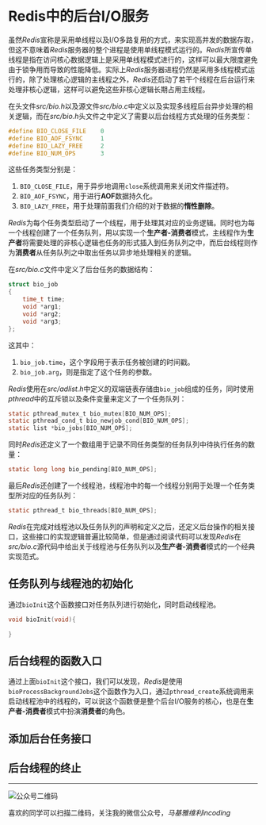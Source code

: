 # Redis中的后台I/O服务

虽然*Redis*宣称是采用单线程以及I/O多路复用的方式，来实现高并发的数据存取，但这不意味着*Redis*服务器的整个进程是使用单线程模式运行的。*Redis*所宣传单线程是指在访问核心数据逻辑上是采用单线程模式进行的，这样可以最大限度避免由于锁争用而导致的性能降低。实际上*Redis*服务器进程仍然是采用多线程模式运行的，除了处理核心逻辑的主线程之外，*Redis*还启动了若干个线程在后台运行来处理非核心逻辑，这样可以避免这些非核心逻辑长期占用主线程。

在头文件*src/bio.h*以及源文件*src/bio.c*中定义以及实现多线程后台异步处理的相关逻辑，而在*src/bio.h*头文件之中定义了需要以后台线程方式处理的任务类型：
```c
#define BIO_CLOSE_FILE    0
#define BIO_AOF_FSYNC     1
#define BIO_LAZY_FREE     2
#define BIO_NUM_OPS       3
```
这些任务类型分别是：
1. `BIO_CLOSE_FILE`，用于异步地调用`close`系统调用来关闭文件描述符。
2. `BIO_AOF_FSYNC`，用于进行**AOF**数据持久化。
3. `BIO_LAZY_FREE`，用于处理前面我们介绍的对于数据的**惰性删除**。

*Redis*为每个任务类型启动了一个线程，用于处理其对应的业务逻辑。同时也为每一个线程创建了一个任务队列，用以实现一个**生产者-消费者**模式，主线程作为**生产者**将需要处理的非核心逻辑也任务的形式插入到任务队列之中，而后台线程则作为**消费者**从任务队列之中取出任务以异步地处理相关的逻辑。

在*src/bio.c*文件中定义了后台任务的数据结构：
```c
struct bio_job
{
    time_t time;
    void *arg1;
    void *arg2;
    void *arg3;
};
```
这其中：
1. `bio_job.time`，这个字段用于表示任务被创建的时间戳。
2. `bio_job.arg`，则是指定了这个任务的参数。

*Redis*使用在*src/adlist.h*中定义的双端链表存储由`bio_job`组成的任务，同时使用*pthread*中的互斥锁以及条件变量来定义了一个任务队列：
```c
static pthread_mutex_t bio_mutex[BIO_NUM_OPS];
static pthread_cond_t bio_newjob_cond[BIO_NUM_OPS];
static list *bio_jobs[BIO_NUM_OPS];
```

同时*Redis*还定义了一个数组用于记录不同任务类型的任务队列中待执行任务的数量：
```c
static long long bio_pending[BIO_NUM_OPS];
```

最后*Redis*还创建了一个线程池，线程池中的每一个线程分别用于处理一个任务类型所对应的任务队列：
```c
static pthread_t bio_threads[BIO_NUM_OPS];
```



*Redis*在完成对线程池以及任务队列的声明和定义之后，还定义后台操作的相关接口，这些接口的实现逻辑普遍比较简单，但是通过阅读代码可以发现*Redis*在*src/bio.c*源代码中给出关于线程池与任务队列以及**生产者-消费者**模式的一个经典实现范式。

## 任务队列与线程池的初始化

通过`bioInit`这个函数接口对任务队列进行初始化，同时启动线程池。

```c
void bioInit(void){
    
}
```



## 后台线程的函数入口

通过上面`bioInit`这个接口，我们可以发现，*Redis*是使用`bioProcessBackgroundJobs`这个函数作为入口，通过`pthread_create`系统调用来启动线程池中的线程的，可以说这个函数便是整个后台I/O服务的核心，也是在**生产者-消费者**模式中扮演**消费者**的角色。

## 添加后台任务接口

## 后台线程的终止




***
![公众号二维码](https://machiavelli-1301806039.cos.ap-beijing.myqcloud.com/qrcode_for_gh_836beef2355a_344.jpg)

喜欢的同学可以扫描二维码，关注我的微信公众号，*马基雅维利incoding*